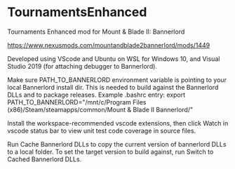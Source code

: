 # TournamentsEnhanced
Tournaments Enhanced mod for Mount &amp; Blade II: Bannerlord

https://www.nexusmods.com/mountandblade2bannerlord/mods/1449

Developed using VScode and Ubuntu on WSL for Windows 10, and Visual Studio 2019 (for attaching debugger to Bannerlord).

Make sure PATH_TO_BANNERLORD environment variable is pointing to your local Bannerlord install dir. This is needed to build against the Bannerlord DLLs and to package releases.
Example .bashrc entry:
export PATH_TO_BANNERLORD="/mnt/c/Program Files (x86)/Steam/steamapps/common/Mount & Blade II Bannerlord/"

Install the workspace-recommended vscode extensions, then click Watch in vscode status bar to view unit test code coverage in source files.

Run Cache Bannerlord DLLs to copy the current version of bannerlord DLLs to a local folder.
To set the target version to build against, run Switch to Cached Bannerlord DLLs.